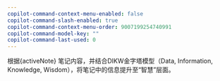 ```yaml
---
copilot-command-context-menu-enabled: false
copilot-command-slash-enabled: true
copilot-command-context-menu-order: 9007199254740991
copilot-command-model-key: ""
copilot-command-last-used: 0
---
```

根据{activeNote} 笔记内容，并结合DIKW金字塔模型（Data, Information, Knowledge, Wisdom），将笔记中的信息提升至“智慧”层面。